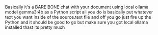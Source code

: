 Basically it's a BARE BONE chat with your document using local ollama model gemma3:4b as a Python script all you do is basically put whatever text you want inside of the source.text file and off you go just fire up the Python and it should be good to go
but make sure you got local ollama installed thast its pretty much 
